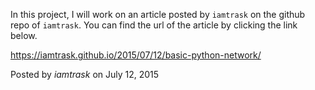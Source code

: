 In this project, I will work on an article posted by `iamtrask` on the github repo of `iamtrask`. You can find the url of the article by clicking the link below.

https://iamtrask.github.io/2015/07/12/basic-python-network/

Posted by _iamtrask_ on July 12, 2015